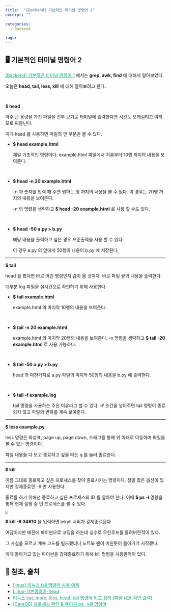 ```yaml
---
title:  "[Backend] 기본적인 터미널 명령어 2"
excerpt: ""

categories:
  - Backend

tags:
---
```




## 🖥 기본적인 터미널 명령어 2

<a href="https://nam-ki-bok.github.io/backend/Backend_11/" style="color:#0FA678">[Backend] 기본적인 터미널 명령어 1</a> 에서는 **grep, awk, find** 에 대해서 알아보았다.

오늘은 **head, tail, less, kill** 에 대해 알아보려고 한다.

<br>

**$ head**

아주 큰 용량을 가진 파일을 전부 보기로 터미널에 출력한다면 시간도 오래걸리고 여러모로 짜증난다.

이때 head 를 사용하면 파일의 앞 부분만 볼 수 있다.

- **$ head example.html**

  제일 기초적인 명령이다. example.html 파일에서 처음부터 10행 까지의 내용을 보여준다.

  <br>

- **$ head -n 20 example.html**

  -n 과 숫자를 입력 해 주면 원하는 행 까지의 내용을 볼 수 있다. 이 경우는 20행 까지의 내용을 보여준다.

  -n 의 명령을 생략하고 **$ head -20 example.html** 로 사용 할 수도 있다.

  <br>

- **$ head -50 a.py > b.py**

  해당 내용을 출력하고 싶은 경우 표준출력을 사용 할 수 있다.

  이 경우 a.py 의 앞에서 50행의 내용이 b.py 에 저장된다.

---

**$ tail**

head 를 봤다면 바로 어떤 명령인지 감이 올 것이다. 바로 파일 끝의 내용을 출력한다.

대부분 log 파일을 실시간으로 확인하기 위해 사용한다.

- **$ tail example.html**

  example.html 의 마지막 10행의 내용을 보여준다.

  <br>

- **$ tail -n 20 example.html**

  example.html 의 마지막 20행의 내용을 보여준다. -n 명령을 생략하고 **$ tail -20 example.html** 로 사용 가능하다.

  <br>

- **$ tail -50 a.py > b.py**

  head 와 마찬가지로 a.py 파일의 마지막 50행의 내용을 b.py 에 출력한다.

  <br>

- **$ tail -f example.log**

  tail 명령을 사용하는 주된 이유라고 할 수 있다. **-f** 조건을 넣어주면 tail 명령이 종료되지 않고 파일의 변화를 계속 보여준다.

---

**$ less example.py**

less 명령은 화살표, page up, page down, 드래그를 통해 위 아래로 이동하며 파일을 볼 수 있는 명령이다.

파일 내용을 다 보고 종료하고 싶을 때는 q 를 눌러 종료한다.

---

**$ kill**

이름 그대로 종료하고 싶은 프로세스를 찾아 종료시키는 명령이다. 정말 많은 옵션이 있지만 강제종료인 -9 만 사용한다.

종료를 하기 위해선 종료하고 싶은 프로세스의 ID 를 알아야 한다. 이때 **$ ps -l** 명령을 통해 현재 실행 중 인 프로세스를 볼 수 있다.

<img src="https://nam-ki-bok.github.io/assets/images/backend/kill.png" style="zoom:50%;" />

**$ kill -9 34810** 을 입력하면 jekyll 서버가 강제종료된다.

여담이지만 예전에 파이썬으로 코딩을 하는데 실수로 무한루프를 돌려버린적이 있다.

그 사실을 모르고 계속 코드를 빌드했더니 노트북 팬이 미친듯이 돌아가기 시작했다.

이때 돌아가고 있는 파이썬을 강제종료하기 위해 kill 명령을 사용한적이 있다.

## 📕 참조, 출처

- <a href="https://sisiblog.tistory.com/218?category=697623" style="color:#0FA678" target="_blank">[linux] 리눅스 tail 명령어 사용 예제</a>
- <a href="http://www.incodom.kr/Linux/%EA%B8%B0%EB%B3%B8%EB%AA%85%EB%A0%B9%EC%96%B4/head" style="color:#0FA678" target="_blank">Linux-기본명령어-head</a>
- <a href="https://withcoding.com/111" style="color:#0FA678" target="_blank">리눅스 cat, more, less, head, tail 명령어 비교 정리 (파일 내용 확인 출력)</a>
- <a href="https://121202.tistory.com/45" style="color:#0FA678" target="_blank">[CentOS] 프로세스 확인 & 죽이기 ps . kill 명령어</a>

